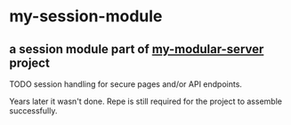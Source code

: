 # my-session-module
## a session module part of [my-modular-server](https://github.com/UniBreakfast/my-modular-server) project

TODO session handling for secure pages and/or API endpoints. 

Years later it wasn't done. Repe is still required for the project to assemble successfully.
